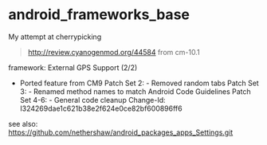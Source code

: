 android_frameworks_base
=======================
My attempt at cherrypicking
> http://review.cyanogenmod.org/44584
from cm-10.1

framework: External GPS Support (2/2)

- Ported feature from CM9
Patch Set 2:    - Removed random tabs
Patch Set 3:    - Renamed method names to match Android
                  Code Guidelines
Patch Set 4-6:  - General code cleanup
Change-Id: I324269dae1c621b38e2f624e0ce82bf600896ff6

see also: https://github.com/nethershaw/android_packages_apps_Settings.git
